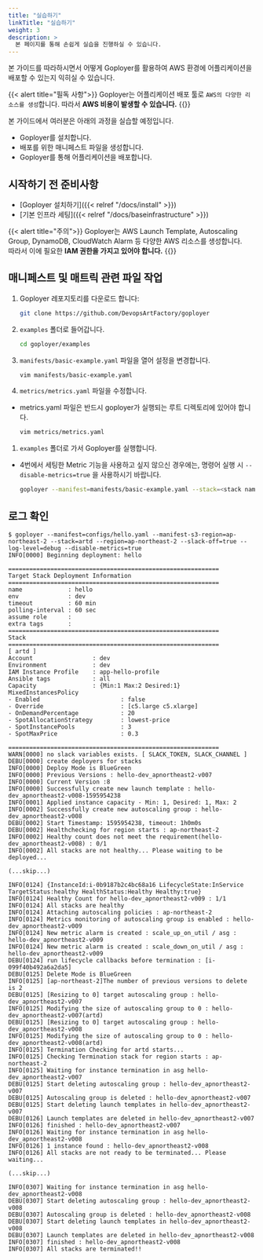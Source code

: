 ```yaml
---
title: "실습하기"
linkTitle: "실습하기"
weight: 3
description: >
  본 페이지를 통해 손쉽게 실습을 진행하실 수 있습니다.
---
```

본 가이드를 따라하시면서 어떻게 Goployer를 활용하여 AWS 환경에 어플리케이션을 배포할 수 있는지 익히실 수 있습니다.

{{< alert title="필독 사항">}}
Goployer는 어플리케이션 배포 툴로 `AWS의 다양한 리소스를 생성`합니다. 따라서 **AWS 비용이 발생할 수 있습니다.**
{{</alert>}}

본 가이드에서 여러분은 아래의 과정을 실습할 예정입니다.

* Goployer를 설치합니다.
* 배포를 위한 매니페스트 파일을 생성합니다.
* Goployer를 통해 어플리케이션을 배포합니다.

## 시작하기 전 준비사항

* [Goployer 설치하기]({{< relref "/docs/install" >}})
* [기본 인프라 세팅]({{< relref "/docs/baseinfrastructure" >}})

{{< alert title="주의">}}
Goployer는 AWS Launch Template, Autoscaling Group, DynamoDB, CloudWatch Alarm 등 다양한 AWS 리소스를 생성합니다. 
<br>따라서 이에 필요한 **IAM 권한을 가지고 있어야 합니다.**
{{</alert>}}

## 매니페스트 및 매트릭 관련 파일 작업

1. Goployer 레포지토리를 다운로드 합니다:
    ```bash
    git clone https://github.com/DevopsArtFactory/goployer
    ```

1. `examples` 폴더로 들어갑니다.

    ```bash
    cd goployer/examples
    ```
   
1. `manifests/basic-example.yaml` 파일을 열어 설정을 변경합니다.

    ```bash
    vim manifests/basic-example.yaml
    ```
   
1. `metrics/metrics.yaml` 파일을 수정합니다.
* metrics.yaml 파일은 반드시 goployer가 실행되는 루트 디렉토리에 있어야 합니다.
    ```bash
    vim metrics/metrics.yaml
    ```
   
1. `examples` 폴더로 가서 Goployer를 실행합니다.
* 4번에서 세팅한 Metric 기능을 사용하고 싶지 않으신 경우에는, 명령어 실행 시 `--disable-metrics=true` 을 사용하시기 바랍니다.
    ```bash
   goployer --manifest=manifests/basic-example.yaml --stack=<stack name> --region=ap-northeast-2 --slack-off=true --log-level=debug --disable-metrics=true
    ```

## 로그 확인   

```
$ goployer --manifest=configs/hello.yaml --manifest-s3-region=ap-northeast-2 --stack=artd --region=ap-northeast-2 --slack-off=true --log-level=debug --disable-metrics=true
INFO[0000] Beginning deployment: hello                  

============================================================
Target Stack Deployment Information
============================================================
name             : hello
env              : dev
timeout          : 60 min
polling-interval : 60 sec 
assume role      : 
extra tags       : 
============================================================
Stack
============================================================
[ artd ]
Account                 : dev
Environment             : dev
IAM Instance Profile    : app-hello-profile
Ansible tags            : all 
Capacity                : {Min:1 Max:2 Desired:1}
MixedInstancesPolicy
- Enabled                       : false
- Override                      : [c5.large c5.xlarge]
- OnDemandPercentage            : 20
- SpotAllocationStrategy        : lowest-price
- SpotInstancePools             : 3
- SpotMaxPrice                  : 0.3
        
============================================================
WARN[0000] no slack variables exists. [ SLACK_TOKEN, SLACK_CHANNEL ] 
DEBU[0000] create deployers for stacks                  
INFO[0000] Deploy Mode is BlueGreen                     
INFO[0000] Previous Versions : hello-dev_apnortheast2-v007 
INFO[0000] Current Version :8                           
INFO[0000] Successfully create new launch template : hello-dev_apnortheast2-v008-1595954238 
INFO[0001] Applied instance capacity - Min: 1, Desired: 1, Max: 2 
INFO[0002] Successfully create new autoscaling group : hello-dev_apnortheast2-v008 
DEBU[0002] Start Timestamp: 1595954238, timeout: 1h0m0s 
DEBU[0002] Healthchecking for region starts : ap-northeast-2 
INFO[0002] Healthy count does not meet the requirement(hello-dev_apnortheast2-v008) : 0/1 
INFO[0002] All stacks are not healthy... Please waiting to be deployed... 

(...skip...)

INFO[0124] {InstanceId:i-0b9187b2c4bc68a16 LifecycleState:InService TargetStatus:healthy HealthStatus:Healthy Healthy:true} 
INFO[0124] Healthy Count for hello-dev_apnortheast2-v009 : 1/1 
INFO[0124] All stacks are healthy                       
INFO[0124] Attaching autoscaling policies : ap-northeast-2 
INFO[0124] Metrics monitoring of autoscaling group is enabled : hello-dev_apnortheast2-v009 
INFO[0124] New metric alarm is created : scale_up_on_util / asg : hello-dev_apnortheast2-v009 
INFO[0124] New metric alarm is created : scale_down_on_util / asg : hello-dev_apnortheast2-v009 
DEBU[0124] run lifecycle callbacks before termination : [i-099f40b492a6a2da5] 
DEBU[0125] Delete Mode is BlueGreen                     
INFO[0125] [ap-northeast-2]The number of previous versions to delete is 2 
DEBU[0125] [Resizing to 0] target autoscaling group : hello-dev_apnortheast2-v007 
INFO[0125] Modifying the size of autoscaling group to 0 : hello-dev_apnortheast2-v007(artd) 
DEBU[0125] [Resizing to 0] target autoscaling group : hello-dev_apnortheast2-v008 
INFO[0125] Modifying the size of autoscaling group to 0 : hello-dev_apnortheast2-v008(artd) 
INFO[0125] Termination Checking for artd starts...      
INFO[0125] Checking Termination stack for region starts : ap-northeast-2 
INFO[0125] Waiting for instance termination in asg hello-dev_apnortheast2-v007 
DEBU[0125] Start deleting autoscaling group : hello-dev_apnortheast2-v007 
DEBU[0125] Autoscaling group is deleted : hello-dev_apnortheast2-v007 
DEBU[0125] Start deleting launch templates in hello-dev_apnortheast2-v007 
DEBU[0126] Launch templates are deleted in hello-dev_apnortheast2-v007 
INFO[0126] finished : hello-dev_apnortheast2-v007       
INFO[0126] Waiting for instance termination in asg hello-dev_apnortheast2-v008 
INFO[0126] 1 instance found : hello-dev_apnortheast2-v008 
INFO[0126] All stacks are not ready to be terminated... Please waiting... 

(...skip...)

INFO[0307] Waiting for instance termination in asg hello-dev_apnortheast2-v008 
DEBU[0307] Start deleting autoscaling group : hello-dev_apnortheast2-v008 
DEBU[0307] Autoscaling group is deleted : hello-dev_apnortheast2-v008 
DEBU[0307] Start deleting launch templates in hello-dev_apnortheast2-v008 
DEBU[0307] Launch templates are deleted in hello-dev_apnortheast2-v008 
INFO[0307] finished : hello-dev_apnortheast2-v008       
INFO[0307] All stacks are terminated!!        
```

